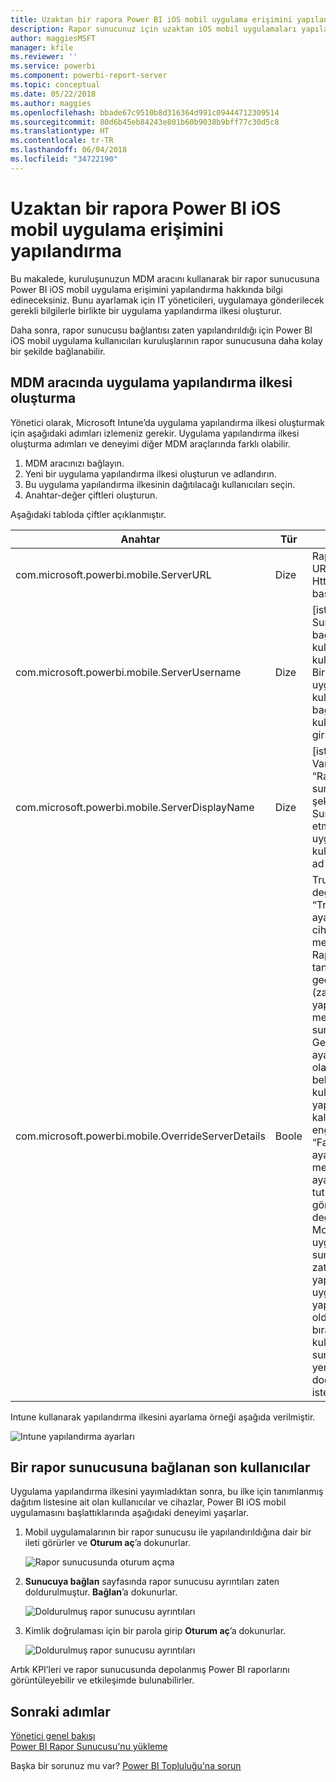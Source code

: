 ```yaml
---
title: Uzaktan bir rapora Power BI iOS mobil uygulama erişimini yapılandırma
description: Rapor sunucunuz için uzaktan iOS mobil uygulamaları yapılandırmayı öğrenin.
author: maggiesMSFT
manager: kfile
ms.reviewer: ''
ms.service: powerbi
ms.component: powerbi-report-server
ms.topic: conceptual
ms.date: 05/22/2018
ms.author: maggies
ms.openlocfilehash: bbade67c9510b8d316364d991c09444712309514
ms.sourcegitcommit: 80d6b45eb84243e801b60b9038b9bff77c30d5c8
ms.translationtype: HT
ms.contentlocale: tr-TR
ms.lasthandoff: 06/04/2018
ms.locfileid: "34722190"
---
```

# <a name="configure-power-bi-ios-mobile-app-access-to-a-report-server-remotely"></a>Uzaktan bir rapora Power BI iOS mobil uygulama erişimini yapılandırma

Bu makalede, kuruluşunuzun MDM aracını kullanarak bir rapor sunucusuna Power BI iOS mobil uygulama erişimini yapılandırma hakkında bilgi edineceksiniz. Bunu ayarlamak için IT yöneticileri, uygulamaya gönderilecek gerekli bilgilerle birlikte bir uygulama yapılandırma ilkesi oluşturur. 

 Daha sonra, rapor sunucusu bağlantısı zaten yapılandırıldığı için Power BI iOS mobil uygulama kullanıcıları kuruluşlarının rapor sunucusuna daha kolay bir şekilde bağlanabilir. 


## <a name="create-the-app-configuration-policy-in-mdm-tool"></a>MDM aracında uygulama yapılandırma ilkesi oluşturma 

Yönetici olarak, Microsoft Intune’da uygulama yapılandırma ilkesi oluşturmak için aşağıdaki adımları izlemeniz gerekir. Uygulama yapılandırma ilkesi oluşturma adımları ve deneyimi diğer MDM araçlarında farklı olabilir. 

1. MDM aracınızı bağlayın. 
2. Yeni bir uygulama yapılandırma ilkesi oluşturun ve adlandırın. 
3. Bu uygulama yapılandırma ilkesinin dağıtılacağı kullanıcıları seçin. 
4. Anahtar-değer çiftleri oluşturun. 

Aşağıdaki tabloda çiftler açıklanmıştır.

|Anahtar  |Tür  |Açıklama  |
|---------|---------|---------|
| com.microsoft.powerbi.mobile.ServerURL | Dize | Rapor Sunucusu URL'si </br> Http/https ile başlamalıdır |
| com.microsoft.powerbi.mobile.ServerUsername | Dize | [isteğe bağlı] </br> Sunucuya bağlanmak için kullanılacak kullanıcı adı. </br> Bir tane yoksa, uygulama kullanıcıdan bağlantı için kullanıcı adı girmesini ister.| 
| com.microsoft.powerbi.mobile.ServerDisplayName | Dize | [isteğe bağlı] </br> Varsayılan değer “Rapor sunucusu” şeklindedir </br> Sunucuyu temsil etmek üzere uygulamada kullanılan kolay ad | 
| com.microsoft.powerbi.mobile.OverrideServerDetails | Boole | True varsayılan değerdir </br> “True” olarak ayarlanırsa mobil cihazda zaten mevcut olan tüm Rapor Sunucusu tanımlarını geçersiz kılar (zaten yapılandırılmış mevcut sunucular silinir). </br> Geçersiz Kılma ayarının True olarak belirlenmesi de kullanıcının bu yapılandırmayı kaldırmasını engeller. </br> “False” olarak ayarlandığında mevcut tüm ayarlar tutulurken gönderilen değerler eklenir. </br> Mobil uygulamada aynı sunucu URL’si zaten yapılandırılmışsa, uygulama bu yapılandırmayı olduğu gibi bırakır ve kullanıcıdan aynı sunucu için yeniden kimlik doğrulamasını istemez. |

Intune kullanarak yapılandırma ilkesini ayarlama örneği aşağıda verilmiştir.

![Intune yapılandırma ayarları](media/configure-powerbi-mobile-apps-remote/power-bi-ios-remote-configuration-settings.png)

## <a name="end-users-connecting-to-a-report-server"></a>Bir rapor sunucusuna bağlanan son kullanıcılar

Uygulama yapılandırma ilkesini yayımladıktan sonra, bu ilke için tanımlanmış dağıtım listesine ait olan kullanıcılar ve cihazlar, Power BI iOS mobil uygulamasını başlattıklarında aşağıdaki deneyimi yaşarlar. 

1. Mobil uygulamalarının bir rapor sunucusu ile yapılandırıldığına dair bir ileti görürler ve **Oturum aç**’a dokunurlar.

    ![Rapor sunucusunda oturum açma](media/configure-powerbi-mobile-apps-remote/power-bi-config-server-sign-in.png)

2.  **Sunucuya bağlan** sayfasında rapor sunucusu ayrıntıları zaten doldurulmuştur. **Bağlan**’a dokunurlar.

    ![Doldurulmuş rapor sunucusu ayrıntıları](media/configure-powerbi-mobile-apps-remote/power-bi-ios-remote-configure-connect-server.png)

3. Kimlik doğrulaması için bir parola girip **Oturum aç**’a dokunurlar. 

    ![Doldurulmuş rapor sunucusu ayrıntıları](media/configure-powerbi-mobile-apps-remote/power-bi-config-server-address.png)

Artık KPI’leri ve rapor sunucusunda depolanmış Power BI raporlarını görüntüleyebilir ve etkileşimde bulunabilirler.

## <a name="next-steps"></a>Sonraki adımlar
[Yönetici genel bakışı](admin-handbook-overview.md)  
[Power BI Rapor Sunucusu'nu yükleme](install-report-server.md)  

Başka bir sorunuz mu var? [Power BI Topluluğu'na sorun](https://community.powerbi.com/)

